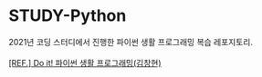# STUDY-Python
2021년 코딩 스터디에서 진행한 파이썬 생활 프로그래밍 복습 레포지토리.<br><br>
<a href="http://www.easyspub.co.kr/20_Menu/BookView/384/PUB">[REF.] Do it! 파이썬 생활 프로그래밍(김창현)</a>

